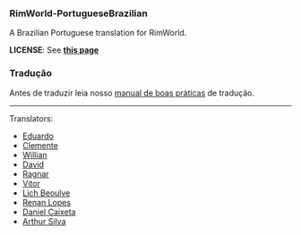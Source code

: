 ### RimWorld-PortugueseBrazilian
A Brazilian Portuguese translation for RimWorld.

**LICENSE**: See **[this page](http://ludeon.com/forums/index.php?topic=2933.0)**

### Tradução
Antes de traduzir leia nosso [manual de boas práticas](https://github.com/Ludeon/RimWorld-PortugueseBrazilian/blob/master/boasPraticas.md) de tradução.

------------------------
Translators:
- [Eduardo](https://github.com/eduardo0619)
- [Clemente](https://github.com/ClemensXV)
- [Willian](https://github.com/Srlimao)
- [David](https://github.com/Zer0Gaming)
- [Ragnar](https://github.com/RagnarLothbroke)
- [Vitor](https://github.com/VitorGlinski)
- [Lich Beoulve](https://github.com/lichbeoulve)
- [Renan Lopes](https://github.com/renan905)
- [Daniel Caixeta](https://github.com/DanielCXT)
- [Arthur Silva](https://github.com/ArxdSilva)
